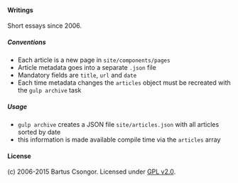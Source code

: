 #### Writings

Short essays since 2006.

##### Conventions
* Each article is a new page in `site/components/pages`
* Article metadata goes into a separate `.json` file
* Mandatory fields are `title`, `url` and `date`
* Each time metadata changes the `articles` object must be recreated with the `gulp archive` task

##### Usage
* `gulp archive` creates a JSON file `site/articles.json` with all articles sorted by date
* this information is made available compile time via the `articles` array

#### License
(c) 2006-2015 Bartus Csongor. Licensed under [GPL v2.0](http://choosealicense.com/licenses/gpl-2.0/).
